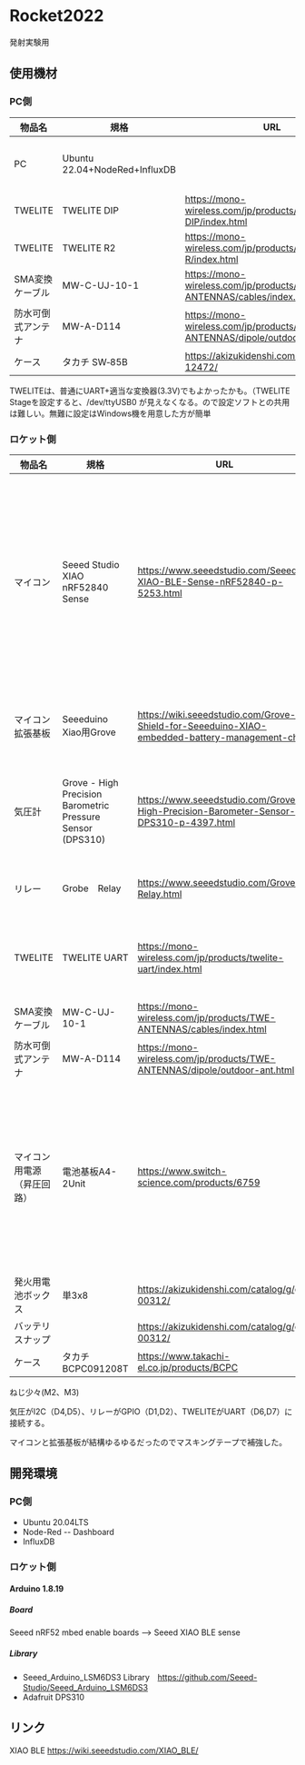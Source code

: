 # Rocket2022
発射実験用

## 使用機材
### PC側
|物品名|規格|URL|備考|
| --- | --- | ---| --- |
|PC|Ubuntu 22.04+NodeRed+InfluxDB| |USB端子があれば|
|TWELITE|TWELITE DIP|https://mono-wireless.com/jp/products/TWE-Lite-DIP/index.html| |
|TWELITE|TWELITE R2|https://mono-wireless.com/jp/products/TWE-LITE-R/index.html| |
|SMA変換ケーブル|MW-C-UJ-10-1|https://mono-wireless.com/jp/products/TWE-ANTENNAS/cables/index.html| |
|防水可倒式アンテナ|MW-A-D114|https://mono-wireless.com/jp/products/TWE-ANTENNAS/dipole/outdoor-ant.html| |
|ケース|タカチ SW‐85B|https://akizukidenshi.com/catalog/g/gP-12472/| |

TWELITEは、普通にUART+適当な変換器(3.3V)でもよかったかも。（TWELITE Stageを設定すると、/dev/ttyUSB0 が見えなくなる。ので設定ソフトとの共用は難しい。無難に設定はWindows機を用意した方が簡単

### ロケット側
|物品名|規格|URL|備考|
| --- | --- | --- | --- |
|マイコン|Seeed Studio XIAO nRF52840 Sense|https://www.seeedstudio.com/Seeed-XIAO-BLE-Sense-nRF52840-p-5253.html|IMU入ってるし、小さいのでこれを選択。あと3.3Vなので（M5は5V)|
|マイコン拡張基板|Seeeduino Xiao用Grove|https://wiki.seeedstudio.com/Grove-Shield-for-Seeeduino-XIAO-embedded-battery-management-chip/|折って4口までにした|
|気圧計|Grove - High Precision Barometric Pressure Sensor (DPS310)|https://www.seeedstudio.com/Grove-High-Precision-Barometer-Sensor-DPS310-p-4397.html|高度が測れる精度が欲しかった|
|リレー|Grobe　Relay|https://www.seeedstudio.com/Grove-Relay.html|3.3Vで動くリレー|
|TWELITE|TWELITE UART|https://mono-wireless.com/jp/products/twelite-uart/index.html|Groveケーブルをはんだ付け|
|SMA変換ケーブル|MW-C-UJ-10-1|https://mono-wireless.com/jp/products/TWE-ANTENNAS/cables/index.html||
|防水可倒式アンテナ|MW-A-D114|https://mono-wireless.com/jp/products/TWE-ANTENNAS/dipole/outdoor-ant.html||
|マイコン用電源（昇圧回路）|電池基板A4-2Unit|https://www.switch-science.com/products/6759|マイコン動作の5Vを簡単にしたかったのでUSBでつないだ|
|発火用電池ボックス|単3x8|https://akizukidenshi.com/catalog/g/gP-00312/||
|バッテリスナップ| |https://akizukidenshi.com/catalog/g/gP-00312/||
|ケース|タカチ　BCPC091208T|https://www.takachi-el.co.jp/products/BCPC||

ねじ少々(M2、M3)

気圧がI2C（D4,D5）、リレーがGPIO（D1,D2）、TWELITEがUART（D6,D7）に接続する。

マイコンと拡張基板が結構ゆるゆるだったのでマスキングテープで補強した。


## 開発環境
### PC側
- Ubuntu 20.04LTS
- Node-Red
-- Dashboard
- InfluxDB
### ロケット側
#### Arduino 1.8.19
##### Board
 Seeed nRF52 mbed enable boards --> Seeed XIAO BLE sense
##### Library
-   Seeed_Arduino_LSM6DS3 Library　https://github.com/Seeed-Studio/Seeed_Arduino_LSM6DS3
-   Adafruit DPS310
 
 
## リンク

XIAO BLE https://wiki.seeedstudio.com/XIAO_BLE/
